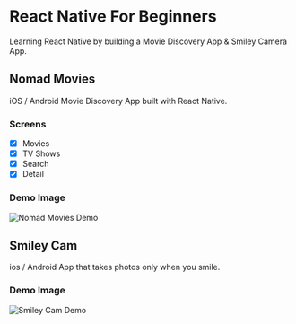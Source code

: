 # React Native For Beginners

Learning React Native by building a Movie Discovery App & Smiley Camera App.

## Nomad Movies

iOS / Android Movie Discovery App built with React Native.

### Screens

-   [x] Movies
-   [x] TV Shows
-   [x] Search
-   [x] Detail

### Demo Image

![Nomad Movies Demo](demo/nomad-movies-demo.gif)

## Smiley Cam

ios / Android App that takes photos only when you smile.

### Demo Image

![Smiley Cam Demo](demo/smiley-cam-demo.png)
